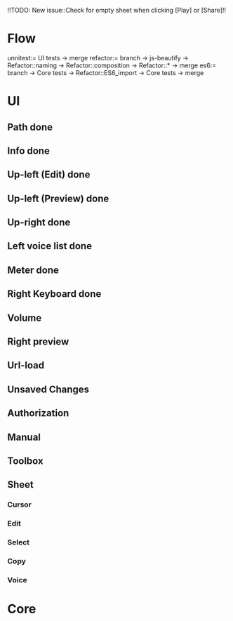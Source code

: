 !!TODO: New issue::Check for empty sheet when clicking [Play] or [Share]!!

# Flow
unnitest:= UI tests -> merge
refactor:= branch -> js-beautify -> Refactor::naming -> Refactor::composition -> Refactor::* -> merge
es6:= branch -> Core tests -> Refactor::ES6_import -> Core tests -> merge

# UI
## Path done
## Info done
## Up-left (Edit) done
## Up-left (Preview) done
## Up-right done
## Left voice list done
## Meter done
## Right Keyboard done
## Volume
## Right preview
## Url-load
## Unsaved Changes
## Authorization
## Manual
## Toolbox
## Sheet
### Cursor
### Edit
### Select
### Copy
### Voice

# Core
